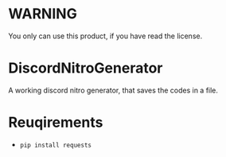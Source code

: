 
# WARNING
You only can use this product, if you have read the license.
# DiscordNitroGenerator
A working discord nitro generator, that saves the codes in a file.
# Reuqirements
- ```pip install requests```

